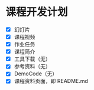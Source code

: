 # 课程开发计划

- [x] 幻灯片
- [x] 课程视频
- [x] 作业任务
- [x] 课程简介
- [x] 工具下载（无）
- [x] 参考资料（无）
- [x] DemoCode（无）
- [x] 课程资料页面，即 README.md